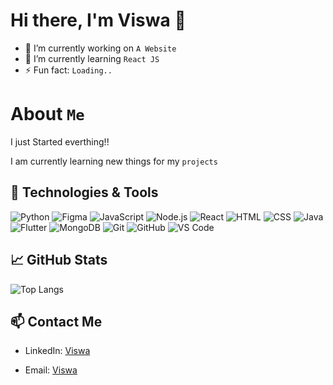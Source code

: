 # Hi there, I'm Viswa 👋

- 🔭 I’m currently working on `A Website`
- 🌱 I’m currently learning `React JS`
- ⚡ Fun fact: `Loading..`

# About `Me`
I just Started everthing!!


I am currently learning new things for my  `projects`




## 🔧 Technologies & Tools

![Python](https://img.shields.io/badge/-Python-333333?style=flat&logo=python)
![Figma](https://img.shields.io/badge/-Figma-333333?style=flat&logo=figma)
![JavaScript](https://img.shields.io/badge/-JavaScript-333333?style=flat&logo=javascript)
![Node.js](https://img.shields.io/badge/-Node.js-333333?style=flat&logo=node.js)
![React](https://img.shields.io/badge/-React-333333?style=flat&logo=react)
![HTML](https://img.shields.io/badge/-HTML-333333?style=flat&logo=html5)
![CSS](https://img.shields.io/badge/-CSS-333333?style=flat&logo=css3)
![Java](https://img.shields.io/badge/-Java-333333?style=flat&logo=java)
![Flutter](https://img.shields.io/badge/-Flutter-333333?style=flat&logo=flutter)
![MongoDB](https://img.shields.io/badge/-MongoDB-333333?style=flat&logo=mongodb)
![Git](https://img.shields.io/badge/-Git-333333?style=flat&logo=git)
![GitHub](https://img.shields.io/badge/-GitHub-333333?style=flat&logo=github)
![VS Code](https://img.shields.io/badge/-VS%20Code-333333?style=flat&logo=visual-studio-code)

## 📈 GitHub Stats



![Top Langs](https://github-readme-stats.vercel.app/api/top-langs/?username=Viswa1103&layout=compact&theme=radical)

## 📫 Contact Me

- LinkedIn: [Viswa]()

- Email: [Viswa](mailto:viswa.vl1103@gmail.com)


